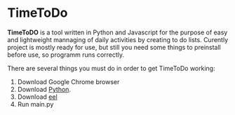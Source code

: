 # TimeToDo
**TimeToDO** is a tool written in Python and Javascript for the purpose of easy and lightweight mannaging of daily activities by creating to do lists. Curently project is mostly ready for use, but still you need some things to preinstall before use, so programm runs correctly.

There are several things you must do in order to get TimeToDo working:

1. Download Google Chrome browser
2. Download [Python](https://python.org).
3. Download [eel](https://pypi.org/project/Eel/)
4. Run main.py
